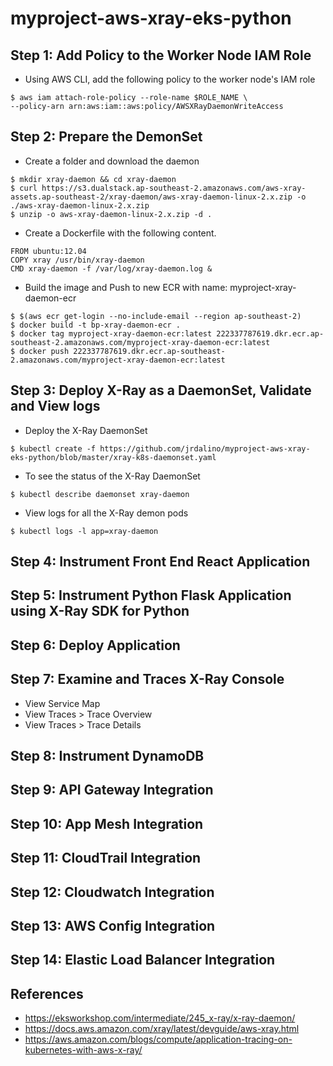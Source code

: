 # myproject-aws-xray-eks-python

## Step 1: Add Policy to the Worker Node IAM Role
- Using AWS CLI, add the following policy to the worker node's IAM role
```
$ aws iam attach-role-policy --role-name $ROLE_NAME \
--policy-arn arn:aws:iam::aws:policy/AWSXRayDaemonWriteAccess
```

## Step 2: Prepare the DemonSet
-  Create a folder and download the daemon
```
$ mkdir xray-daemon && cd xray-daemon
$ curl https://s3.dualstack.ap-southeast-2.amazonaws.com/aws-xray-assets.ap-southeast-2/xray-daemon/aws-xray-daemon-linux-2.x.zip -o ./aws-xray-daemon-linux-2.x.zip
$ unzip -o aws-xray-daemon-linux-2.x.zip -d .
```
- Create a Dockerfile with the following content.
```
FROM ubuntu:12.04
COPY xray /usr/bin/xray-daemon
CMD xray-daemon -f /var/log/xray-daemon.log &
```
-  Build the image and Push to new ECR with name: myproject-xray-daemon-ecr
```
$ $(aws ecr get-login --no-include-email --region ap-southeast-2)
$ docker build -t bp-xray-daemon-ecr .
$ docker tag myproject-xray-daemon-ecr:latest 222337787619.dkr.ecr.ap-southeast-2.amazonaws.com/myproject-xray-daemon-ecr:latest
$ docker push 222337787619.dkr.ecr.ap-southeast-2.amazonaws.com/myproject-xray-daemon-ecr:latest
```

## Step 3: Deploy X-Ray as a DaemonSet, Validate and View logs
- Deploy the X-Ray DaemonSet
```
$ kubectl create -f https://github.com/jrdalino/myproject-aws-xray-eks-python/blob/master/xray-k8s-daemonset.yaml
```
- To see the status of the X-Ray DaemonSet
```
$ kubectl describe daemonset xray-daemon
```
- View logs for all the X-Ray demon pods
```
$ kubectl logs -l app=xray-daemon
```

## Step 4: Instrument Front End React Application

## Step 5: Instrument Python Flask Application using X-Ray SDK for Python

## Step 6: Deploy Application

## Step 7: Examine and Traces X-Ray Console
- View Service Map
- View Traces > Trace Overview
- View Traces > Trace Details

## Step 8: Instrument DynamoDB

## Step 9: API Gateway Integration

## Step 10: App Mesh Integration

## Step 11: CloudTrail Integration

## Step 12: Cloudwatch Integration

## Step 13: AWS Config Integration

## Step 14: Elastic Load Balancer Integration

## References
- https://eksworkshop.com/intermediate/245_x-ray/x-ray-daemon/
- https://docs.aws.amazon.com/xray/latest/devguide/aws-xray.html
- https://aws.amazon.com/blogs/compute/application-tracing-on-kubernetes-with-aws-x-ray/

